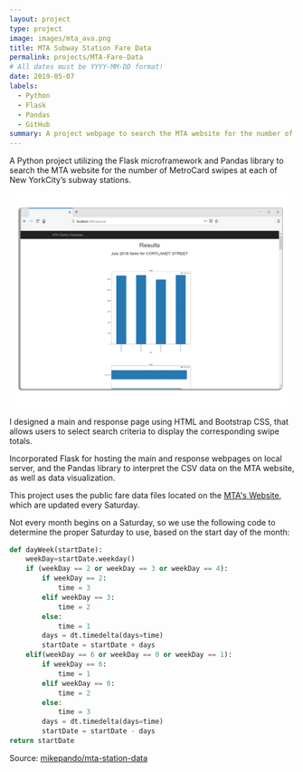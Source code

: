 ```yaml
---
layout: project
type: project
image: images/mta_ava.png
title: MTA Subway Station Fare Data
permalink: projects/MTA-Fare-Data
# All dates must be YYYY-MM-DD format!
date: 2019-05-07
labels:
  - Python
  - Flask
  - Pandas
  - GitHub
summary: A project webpage to search the MTA website for the number of MetroCard swipes at each of New York City's subway stations.
---
```


A Python project utilizing the Flask microframework and Pandas library to search the MTA website for the number of MetroCard swipes at each of New YorkCity’s subway stations.

<img class="ui medium right floated rounded image" src="../images/mta_pic.png"> 


I designed a main and response page using HTML and Bootstrap CSS, that allows users to select search criteria to display the corresponding swipe totals.

Incorporated Flask for hosting the main and response webpages on local server, and the Pandas library to interpret the CSV data on the MTA website, as well as data visualization.

This project uses the public fare data files located on the [MTA's Website](http://web.mta.info/developers/fare.html), which are updated every Saturday. 

Not every month begins on a Saturday, so we use the following code to determine the proper Saturday to use, based on the start day of the month:

```python
def dayWeek(startDate):
    weekDay=startDate.weekday() 
    if (weekDay == 2 or weekDay == 3 or weekDay == 4):
        if weekDay == 2:
            time = 3
        elif weekDay == 3:
            time = 2
        else:
            time = 1
        days = dt.timedelta(days=time)
        startDate = startDate + days
    elif(weekDay == 6 or weekDay == 0 or weekDay == 1):
        if weekDay == 6:
            time = 1
        elif weekDay == 0:
            time = 2
        else:
            time = 3
        days = dt.timedelta(days=time)
        startDate = startDate - days
return startDate
```

Source: <a href="https://github.com/mikepando/mta-station-data"><i class="large github icon "></i>mikepando/mta-station-data</a>
